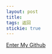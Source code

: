 ```yaml
---
layout: post
title: 
tags: 返回
stickie: true
---
```



<a href ="https://github.com/17824909342">Enter My Github</a>   
            

